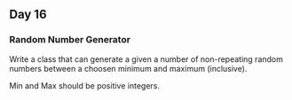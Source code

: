 ## Day 16 ##

### Random Number Generator ###

Write a class that can generate a given a number of non-repeating random numbers between a choosen minimum and maximum (inclusive).

Min and Max should be positive integers.
